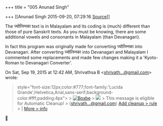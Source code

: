 +++
title = "005 Anunad Singh"

+++
[[Anunad Singh	2015-09-20, 07:29:16 [Source](https://groups.google.com/g/samskrita/c/9Za5mIlFGAA)]]



The ज्योत्स्निका text is in Malayalam and its coding is (much) different than those of pure Sanskrit texts. As you must be knowing, there are some additional vowels and consonants in Malayalam (than Devanagari).  
  

In fact this program was originally made for converting ज्योत्स्निका into Devanagari. After converting ज्योत्स्निका into Devanagari and Malayalam I commented some replacements and made few changes making it a 'Kyoto-Roman to Devanagari Converter'.  

  

On Sat, Sep 19, 2015 at 12:42 AM, Shrivathsa B \<[shrivath...@gmail.com]()\> wrote:  

>  style="font-size:12px;color:#777;font-family:'Lucida Grande',Helvetica,Arial,sans-serif;background-color:#fff;padding:4px"> >
> [![Boxbe](https://ci3.googleusercontent.com/proxy/w4xTJXq3bH4kqwjwpl9qZPcu1APP6ojvTmhGpxz48xiKCbeBecv9PysxAXhKCj0DCf76lCBl3vUzpRTzitozYiPN=s0-d-e1-ft#http://www.boxbe.com/images/logo_dark_small.png)](https://www.boxbe.com/overview) > ![](https://ci4.googleusercontent.com/proxy/4EY3iKC0zxXIi4STSaVmyWu8dMGGBbwFFW49c_pNq2aJ3KupJu7lKFhBKb_w41QF-Frh2UaePVD31FMa7nzNYiy1FR4EVuTKgTyktZr_LnEUaJQgfuLmZNmbzTpccCtdK6MOWtakol8glIpOfuOscfx67CiEkNblFJMm0o0OKwbMaDhENQF8rUQ9gKBcnj9Gzd3tdXYCnPQT_Hi_Jcwjkke0V8Zr6Q=s0-d-e1-ft#http://www.boxbe.com/stfopen?tc_serial=22687948125&tc_rand=648485448&utm_source=stf&utm_medium=email&utm_campaign=ANNO_CLEANUP_ADD&utm_content=001) > This message is eligible for Automatic Cleanup! > ([shrivath...@gmail.com]()) [Add cleanup > rule](https://www.boxbe.com/popup?url=https%3A%2F%2Fwww.boxbe.com%2Fcleanup%3Ftoken%3D728XJXl4VdxBxEWTWzdTmsKJOZ88p7U2D%252FcmPJKDr2AUE1eHXVx4sMNyyP%252FqvneWuammDoLgs%252FwWmfr%252FuPHkdFK6x4k0YDKdsJ4xTbKdoQRAlHfSU90eH1Uq7z1NDVNPerS%252FK%252B%252Bp58iNtXtaB%252Fd35A%253D%253D%26key%3DVCTN4TF2YOIODI3ySyOPou1VhJ6jS%252BfFfyoD3Y%252BWKaI%253D&tc_serial=22687948125&tc_rand=648485448&utm_source=stf&utm_medium=email&utm_campaign=ANNO_CLEANUP_ADD&utm_content=001 "Add a new automatic cleanup rule") > \| [More > info](http://blog.boxbe.com/general/boxbe-automatic-cleanup?tc_serial=22687948125&tc_rand=648485448&utm_source=stf&utm_medium=email&utm_campaign=ANNO_CLEANUP_ADD&utm_content=001 "Get info on automatic cleanup")  
> > 



